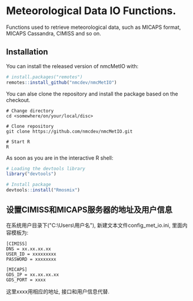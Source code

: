 # Meteorological Data IO Functions.

Functions used to retrieve meteorological data, such as MICAPS format, MICAPS Cassandra, CIMISS and so on.

## Installation

You can install the released version of nmcMetIO with:

```r
# install.packages("remotes")
remotes::install_github("nmcdev/nmcMetIO")
```

You can alse clone the repository and install the package based on the checkout.

```
# Change directory
cd <somewhere/on/your/local/disc>

# Clone repository
git clone https://github.com/nmcdev/nmcMetIO.git

# Start R
R
```
As soon as you are in the interactive R shell:
```r
# Loading the devtools library
library("devtools")

# Install package
devtools::install("Rmosmix")

```

## 设置CIMISS和MICAPS服务器的地址及用户信息
在系统用户目录下("C:\Users\用户名"), 新建文本文件config_met_io.ini, 里面内容模板为:
```
[CIMISS]
DNS = xx.xx.xx.xx
USER_ID = xxxxxxxxx
PASSWORD = xxxxxxxx

[MICAPS]
GDS_IP = xx.xx.xx.xx
GDS_PORT = xxxx
```
这里xxxx用相应的地址, 接口和用户信息代替.
